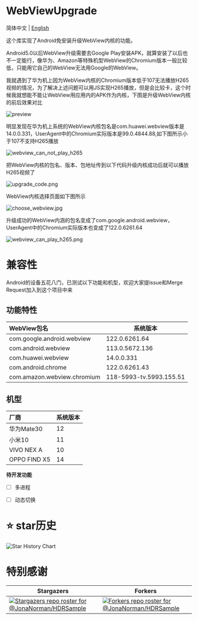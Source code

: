 # WebViewUpgrade
简体中文 | [English](./README.md)

这个库实现了Android免安装升级WebView内核的功能。

Android5.0以后WebView升级需要去Google Play安装APK，就算安装了以后也不一定能行，像华为、Amazon等特殊机型WebView的Chromium版本一般比较低，只能用它自己的WebView无法用Google的WebView。

我就遇到了华为机上因为WebView内核的Chromium版本低于107无法播放H265视频的情况，为了解决上述问题可以用JS实现H265播放，但是会比较卡，这个时候我就想能不能让WebView用应用内的APK作为内核，下图是升级WebView内核的前后效果对比

![preview](preview/preview.gif)

明显发现在华为机上系统的WebView内核包名是com.huawei.webview版本是14.0.0.331，UserAgent中的Chromium实际版本是99.0.4844.88,如下图所示小于107不支持H265播放

![webview_can_not_play_h265](preview/webview_can_not_play_h265.jpg)

把WebView内核的包名、版本、包地址传到以下代码升级内核成功后就可以播放H265视频了

![upgrade_code.png](preview/upgrade_code.png)

WebView内核选择页面如下图所示

![choose_webview.jpg](preview/choose_webview.jpg)

升级成功的WebView内涵的包名变成了com.google.android.webview，UserAgent中的Chromium实际版本也变成了122.0.6261.64

![webview_can_play_h265.png](preview/webview_can_play_h265.png)

# 兼容性

Android的设备五花八门，已测试以下功能和机型，欢迎大家提issue和Merge Request加入到这个项目中来

## 功能特性
| WebView包名    | 系统版本 |
|:-------------| ----- |
|com.google.android.webview     | 122.0.6261.64  |
| com.android.webview       | 113.0.5672.136      |
| com.huawei.webview   | 14.0.0.331     |
| com.android.chrome | 122.0.6261.43     |
| com.amazon.webview.chromium | 118-5993-tv.5993.155.51   |

## 机型
| 厂商         | 系统版本 |
| :----------- | -------- |
| 华为Mate30   | 12       |
| 小米10       | 11       |
| VIVO NEX A   | 10       |
| OPPO FIND X5 | 14       |

**待开发功能**

- [ ] 多进程
- [ ] 动态切换


# ⭐ star历史

![Star History Chart](https://api.star-history.com/svg?repos=JonaNorman/WebViewUpgrade&type=Date)


# 特别感谢

| Stargazers                                                                                                 | Forkers                                                                                                                 |
|---------------------------------------------------------------------------------------------------------|-------------------------------------------------------------------------------------------------------------------------|
| [![Stargazers repo roster for @JonaNorman/HDRSample](https://reporoster.com/stars/JonaNorman/WebViewUpgrade)](https://github.com/JonaNorman/WebViewUpgrade/stargazers)                                          | [![Forkers repo roster for @JonaNorman/HDRSample](https://reporoster.com/forks/JonaNorman/WebViewUpgrade)](https://github.com/JonaNorman/WebViewUpgrade/network/members)                            |

